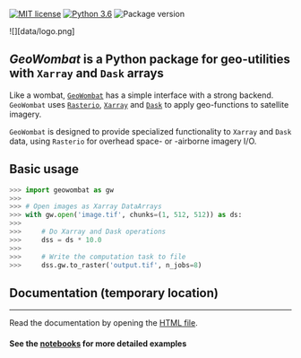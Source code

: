[](#mit-license)[](#python-3.6)[](#package-version)

[![MIT license](https://img.shields.io/badge/License-MIT-black.svg)](https://lbesson.mit-license.org/)
[![Python 3.6](https://img.shields.io/badge/python-3.6-black.svg)](https://www.python.org/downloads/release/python-360/)
![Package version](https://img.shields.io/badge/version-1.0.0-blue.svg?cacheSeconds=2592000)

![][data/logo.png]

## *GeoWombat* is a Python package for geo-utilities with `Xarray` and `Dask` arrays

Like a wombat, [`GeoWombat`](https://github.com/jgrss/geowombat) has a simple interface with a strong backend. `GeoWombat` uses
[`Rasterio`](https://github.com/mapbox/rasterio), [`Xarray`](http://xarray.pydata.org/en/stable/) and [`Dask`](https://dask.org/) 
to apply geo-functions to satellite imagery. 

`GeoWombat` is designed to provide specialized functionality to `Xarray` and `Dask` data, using `Rasterio` for 
overhead space- or -airborne imagery I/O.

## Basic usage

```python
>>> import geowombat as gw
>>>
>>> # Open images as Xarray DataArrays
>>> with gw.open('image.tif', chunks=(1, 512, 512)) as ds:
>>>
>>>     # Do Xarray and Dask operations
>>>     dss = ds * 10.0
>>>
>>>     # Write the computation task to file
>>>     dss.gw.to_raster('output.tif', n_jobs=8)
```

## Documentation (temporary location)
---

Read the documentation by opening the [HTML file](https://github.com/jgrss/geowombat/tree/master/doc/build/html/index.html).

#### See the [notebooks](https://github.com/jgrss/geowombat/tree/master/notebooks) for more detailed examples
